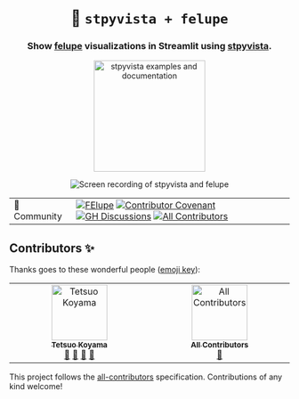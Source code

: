<h1 align="center">
  <b>🧊 <code>stpyvista + felupe</code></b>
</h1>

<h3 align="center">
  Show <a href="https://github.com/adtzlr/felupe">felupe</a> visualizations in Streamlit using <a href="https://github.com/edsaac/stpyvista">stpyvista</a>.
</h3>

<p align="center">
<a href="https://felupe.streamlit.app/"><img alt="stpyvista examples and documentation" src="https://img.shields.io/static/v1?label=%20&message=Open%20in%20Community%20Cloud&color=pink&logo=streamlit" width=200></a>
</p>

<p align="center">
<img src="./assets/felupe.gif" alt="Screen recording of stpyvista and felupe">
</p>

|              |                                                                                                                                                                                                                                                                                                                                                                                                                                                                                                                                                                                                                                                                                                                                                                                                                                                                                                                                                                                                                           |
|--------------|---------------------------------------------------------------------------------------------------------------------------------------------------------------------------------------------------------------------------------------------------------------------------------------------------------------------------------------------------------------------------------------------------------------------------------------------------------------------------------------------------------------------------------------------------------------------------------------------------------------------------------------------------------------------------------------------------------------------------------------------------------------------------------------------------------------------------------------------------------------------------------------------------------------------------------------------------------------------------------------------------------------------------|
| 💬 Community | [![FElupe](https://img.shields.io/badge/%F0%9F%94%8D-FElupe-white)](https://felupe.readthedocs.io) [![Contributor Covenant](https://img.shields.io/badge/contributor%20covenant-2.1-4baaaa.svg)](https://github.com/tkoyama010/stpyvista-felupe/blob/main/CODE_OF_CONDUCT.md) [![GH Discussions](https://img.shields.io/badge/github-discussions%20%F0%9F%92%AC-yellow?logo=github&logoColor=lightgrey)](https://github.com/tkoyama010/stpyvista-felupe/discussions) [![All Contributors](https://img.shields.io/github/all-contributors/tkoyama010/stpyvista-felupe?color=ee8449)](https://stpyvista-felupe.readthedocs.io/en/latest/reference/about.html#contributors)                                                                                                                                                           |

## Contributors ✨

Thanks goes to these wonderful people ([emoji key](https://allcontributors.org/docs/en/emoji-key)):

<!-- ALL-CONTRIBUTORS-LIST:START - Do not remove or modify this section -->
<!-- prettier-ignore-start -->
<!-- markdownlint-disable -->
<table>
  <tbody>
    <tr>
      <td align="center" valign="top" width="14.28%"><a href="https://github.com/tkoyama010"><img src="https://avatars.githubusercontent.com/u/7513610?v=4?s=100" width="100px;" alt="Tetsuo Koyama"/><br /><sub><b>Tetsuo Koyama</b></sub></a><br /><a href="#ideas-tkoyama010" title="Ideas, Planning, & Feedback">🤔</a> <a href="https://github.com/tkoyama010/stpyvista-felupe/commits?author=tkoyama010" title="Documentation">📖</a> <a href="https://github.com/tkoyama010/stpyvista-felupe/pulls?q=is%3Apr+reviewed-by%3Atkoyama010" title="Reviewed Pull Requests">👀</a> <a href="#maintenance-tkoyama010" title="Maintenance">🚧</a></td>
      <td align="center" valign="top" width="14.28%"><a href="https://allcontributors.org"><img src="https://avatars.githubusercontent.com/u/46410174?v=4?s=100" width="100px;" alt="All Contributors"/><br /><sub><b>All Contributors</b></sub></a><br /><a href="https://github.com/tkoyama010/stpyvista-felupe/commits?author=all-contributors" title="Documentation">📖</a></td>
    </tr>
  </tbody>
</table>

<!-- markdownlint-restore -->
<!-- prettier-ignore-end -->

<!-- ALL-CONTRIBUTORS-LIST:END -->

This project follows the [all-contributors](https://github.com/all-contributors/all-contributors) specification. Contributions of any kind welcome!
